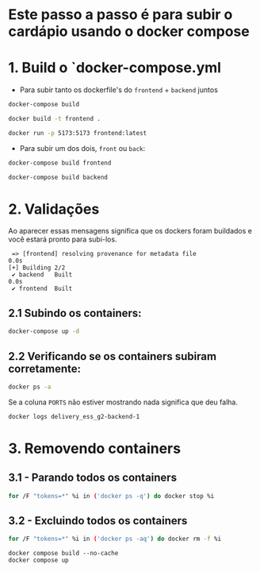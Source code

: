 # Este passo a passo é para subir o cardápio usando o docker compose

# 1. Build o `docker-compose.yml


- Para subir tanto os dockerfile's do `frontend` + `backend` juntos

```sh
docker-compose build
```

```sh
docker build -t frontend .
```

```sh
docker run -p 5173:5173 frontend:latest
```

- Para subir um dos dois, `front` ou `back`:

```sh
docker-compose build frontend
```
```sh
docker-compose build backend
```

# 2. Validações

Ao aparecer essas mensagens significa que os dockers foram buildados e você estará pronto para subi-los.

```
 => [frontend] resolving provenance for metadata file                                                                                              0.0s 
[+] Building 2/2
 ✔ backend   Built                                                                                                                                 0.0s 
 ✔ frontend  Built
 ```

 ## 2.1 Subindo os containers:

 ```sh
 docker-compose up -d
 ```

 ## 2.2 Verificando se os containers subiram corretamente:

 ```sh
 docker ps -a
 ```

 Se a coluna `PORTS` não estiver mostrando nada significa que deu falha.

 ```sh
 docker logs delivery_ess_g2-backend-1
 ```

# 3. Removendo containers

## 3.1 - Parando todos os containers

```sh
for /F "tokens=*" %i in ('docker ps -q') do docker stop %i
```

## 3.2 - Excluindo todos os containers

```sh
for /F "tokens=*" %i in ('docker ps -aq') do docker rm -f %i
```

```
docker compose build --no-cache
docker compose up
```